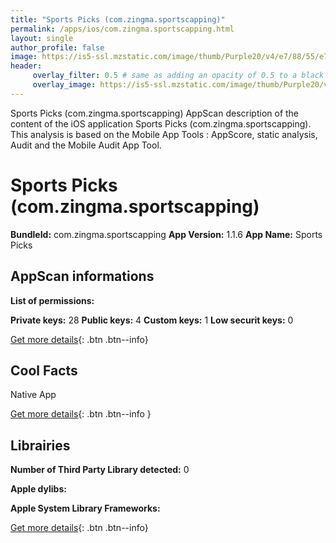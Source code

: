```yaml
---
title: "Sports Picks (com.zingma.sportscapping)"
permalink: /apps/ios/com.zingma.sportscapping.html
layout: single
author_profile: false
image: https://is5-ssl.mzstatic.com/image/thumb/Purple20/v4/e7/88/55/e7885521-34f5-a560-134a-54afce218163/mzl.hppjdxsi.png/512x512bb.jpg
header: 
     overlay_filter: 0.5 # same as adding an opacity of 0.5 to a black background
     overlay_image: https://is5-ssl.mzstatic.com/image/thumb/Purple20/v4/e7/88/55/e7885521-34f5-a560-134a-54afce218163/mzl.hppjdxsi.png/512x512bb.jpg
---
```

Sports Picks (com.zingma.sportscapping) AppScan description of the content of the iOS application Sports Picks (com.zingma.sportscapping). This analysis is based on the Mobile App Tools : AppScore, static analysis, Audit and the Mobile Audit App Tool.

# Sports Picks (com.zingma.sportscapping)

**BundleId:** com.zingma.sportscapping
**App Version:** 1.1.6
**App Name:** Sports Picks


## AppScan informations 

**List of permissions:** 
  
  
**Private keys:** 28
**Public keys:** 4
**Custom keys:** 1
**Low securit keys:** 0
  
[Get more details](/pricing.html){: .btn .btn--info}

## Cool Facts

Native App
  
[Get more details](/pricing.html){: .btn .btn--info }

## Librairies 
**Number of Third Party Library detected:** 0


**Apple dylibs:**


**Apple System Library Frameworks:**


  
[Get more details](/pricing.html){: .btn .btn--info}

